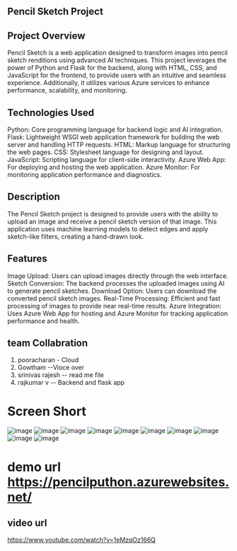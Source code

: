 ## Pencil Sketch Project

## Project Overview
Pencil Sketch is a web application designed to transform images into pencil sketch renditions using advanced AI techniques. This project leverages the power of Python and Flask for the backend, along with HTML, CSS, and JavaScript for the frontend, to provide users with an intuitive and seamless experience. Additionally, it utilizes various Azure services to enhance performance, scalability, and monitoring.


## Technologies Used
Python: Core programming language for backend logic and AI integration.
Flask: Lightweight WSGI web application framework for building the web server and handling HTTP requests.
HTML: Markup language for structuring the web pages.
CSS: Stylesheet language for designing and layout.
JavaScript: Scripting language for client-side interactivity.
Azure Web App: For deploying and hosting the web application.
Azure Monitor: For monitoring application performance and diagnostics.


## Description
The Pencil Sketch project is designed to provide users with the ability to upload an image and receive a pencil sketch version of that image. This application uses machine learning models to detect edges and apply sketch-like filters, creating a hand-drawn look.

## Features
Image Upload: Users can upload images directly through the web interface.
Sketch Conversion: The backend processes the uploaded images using AI to generate pencil sketches.
Download Option: Users can download the converted pencil sketch images.
Real-Time Processing: Efficient and fast processing of images to provide near real-time results.
Azure Integration: Uses Azure Web App for hosting and Azure Monitor for tracking application performance and health.


## team Collabration

1. pooracharan - Cloud 
2. Gowtham --Vioce over
3. srinivas rajesh  -- read me file
4. rajkumar v  -- Backend and flask app

# Screen Short
![image](https://github.com/FilmMakerSrini/pencilsketch/assets/135335227/78784466-4abb-4251-94e9-876234d38c3c)
![image](https://github.com/FilmMakerSrini/pencilsketch/assets/135335227/581ec8f7-a78f-4a2d-84b1-68e783ab7bd9)
![image](https://github.com/FilmMakerSrini/pencilsketch/assets/135335227/69e47e04-d667-4a16-a8b7-d5c5ab8a69ad)
![image](https://github.com/FilmMakerSrini/pencilsketch/assets/135335227/9b530b28-655a-4fc9-93a0-e6b714c4cd8b)
![image](https://github.com/FilmMakerSrini/pencilsketch/assets/135335227/6e6bf12a-0887-4e3c-9a96-af4bbda73b9b)
![image](https://github.com/FilmMakerSrini/pencilsketch/assets/135335227/1f9ae40a-a076-42ce-8b5e-e596b3842fde)
![image](https://github.com/FilmMakerSrini/pencilsketch/assets/135335227/c2293837-a6fb-4431-bd23-f11ce989ee25)
![image](https://github.com/FilmMakerSrini/pencilsketch/assets/135335227/606f9855-03f1-4fd6-b9d0-8306a3d09c4c)
![image](https://github.com/FilmMakerSrini/pencilsketch/assets/135335227/8d9993e2-f141-4bdf-81dd-99be18fb814d)
![image](https://github.com/FilmMakerSrini/pencilsketch/assets/135335227/22149e93-3d95-44a3-89b2-88b7652a5394)


# demo url https://pencilputhon.azurewebsites.net/

## video url 
https://www.youtube.com/watch?v=1eMzqOz166Q
